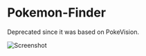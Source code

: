 # Pokemon-Finder

Deprecated since it was based on PokeVision.

![Screenshot](http://i.imgur.com/JAn4NVi.jpg)
